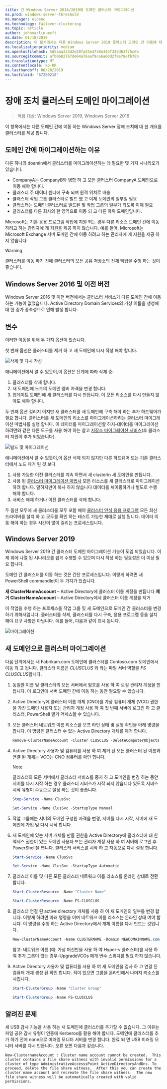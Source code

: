 ```yaml
---
title: 간 Windows Server 2016/2019에 도메인 클러스터 마이그레이션
ms.prod: windows-server-threshold
ms.manager: eldenc
ms.technology: failover-clustering
ms.topic: article
author: johnmarlin-msft
ms.date: 01/18/2019
description: 이 문서에서는 다른 Windows Server 2019 클러스터 도메인 간 이동에 대해 설명 합니다.
ms.localizationpriority: medium
ms.openlocfilehash: 5d5aaa333d2e20fa25e4738e343f326d63f75c6b
ms.sourcegitcommit: afb0602767de64a76aaf9ce6a60d2f0e78efb78b
ms.translationtype: MT
ms.contentlocale: ko-KR
ms.lasthandoff: 06/20/2019
ms.locfileid: "67280218"
---
```

# <a name="failover-cluster-domain-migration"></a>장애 조치 클러스터 도메인 마이그레이션

> 적용 대상: Windows Server 2019, Windows Server 2016

이 항목에서는 다른 도메인 간에 이동 하는 Windows Server 장애 조치에 대 한 개요를 클러스터를 제공 합니다.

## <a name="why-migrate-between-domains"></a>도메인 간에 마이그레이션하는 이유

다른 하나의 doamin에서 클러스터를 마이그레이션하는 데 필요한 몇 가지 시나리오가 있습니다.

- CompanyA는 CompanyB와 병합 하 고 모든 클러스터 CompanyA 도메인으로 이동 해야 합니다.
- 클러스터 주 데이터 센터에 구축 되며 원격 위치로 배송
- 클러스터 작업 그룹 클러스터로 빌드 했 고 이제 도메인의 일부일 필요
- 클러스터는 도메인 클러스터로 빌드된 및 작업 그룹의 일부가 되도록 이제 필요
- 클러스터를 다른 회사의 한 영역으로 이동 되 고 다른 하위 도메인입니다.

Microsoft는 기본 응용 프로그램 작업에 지원 되는 경우 다른 리소스 도메인 간에 이동 하려고 하는 관리자에 게 지원을 제공 하지 않습니다. 예를 들어, Microsoft는 Microsoft Exchange 서버 도메인 간에 이동 하려고 하는 관리자에 게 지원을 제공 하지 않습니다.

   > [!WARNING]
   > 클러스터를 이동 하기 전에 클러스터의 모든 공유 저장소의 전체 백업을 수행 하는 것이 좋습니다.

## <a name="windows-server-2016-and-earlier"></a>Windows Server 2016 및 이전 버전

Windows Server 2016 및 이전 버전에서는 클러스터 서비스가 다른 도메인 간에 이동 하는 기능이 없었습니다.  Active Directory Domain Services의 가상 이름을 생성에 대 한 증가 종속성으로 인해 발생 합니다.   

## <a name="options"></a>변수

이러한 이동을 위해 두 가지 옵션이 있습니다.

첫 번째 옵션은 클러스터를 제거 하 고 새 도메인에 다시 작성 해야 합니다.

![삭제 및 다시 작성](media/Cross-Domain-Cluster-Migration/Cross-Cluster-Domain-Migration-1.gif)

애니메이션에서 알 수 있듯이,이 옵션은 단계에 따라 삭제 중:

1. 클러스터를 삭제 합니다.
2. 새 도메인에 노드의 도메인 멤버 자격을 변경 합니다.
3. 업데이트 도메인에 새 클러스터를 다시 만듭니다.  이 모든 리소스를 다시 만들지 않아도 해야 합니다.

두 번째 옵션 걸리지 이지만 새 클러스터를 새 도메인에 구축 해야 하는 추가 하드웨어가 필요 합니다.  클러스터를 새 도메인의 리소스를 마이그레이션하려는 클러스터 마이그레이션 마법사를 실행 합니다. 이 데이터를 마이그레이션할 하지-데이터를 마이그레이션하려면와 같은 다른 도구를 사용 해야 하는 참고 [저장소 마이그레이션 서비스](../storage/storage-migration-service/overview.md)(후 클러스터 지원이 추가 되었습니다).

![빌드 및 마이그레이션](media/Cross-Domain-Cluster-Migration/Cross-Cluster-Domain-Migration-2.gif)

애니메이션에서 알 수 있듯이,이 옵션 삭제 되지 않지만 다른 하드웨어 또는 기존 클러스터에서 노드 제거 된 것 보다.

1. 사용 가능한 이전 클러스터를 계속 하면서 새 clusterin 새 도메인을 만듭니다.
2. 사용 된 [클러스터 마이그레이션 마법사](https://docs.microsoft.com/previous-versions/windows/it-pro/windows-server-2008-R2-and-2008/cc754481(v=ws.10)) 모든 리소스를 새 클러스터로 마이그레이션하려 합니다. 말하지만이 복사 하지 않습니다 데이터를 셰이핑하거나 별도로 수행 해야 합니다.
3. 서비스 해제 하거나 이전 클러스터를 삭제 합니다.

두 옵션 모두에 새 클러스터를 모두 포함 해야 [클러스터 인식 응용 프로그램](https://technet.microsoft.com/aa369082(v=vs.90)) 모든 최신 드라이버를 설치 하 고 모두를 확인 하는 테스트 가능한 제대로 실행 됩니다.  데이터 이동 해야 하는 경우 시간이 많이 걸리는 프로세스입니다.

## <a name="windows-server-2019"></a>Windows Server 2019

Windows Server 2019 간 클러스터 도메인 마이그레이션 기능이 도입 되었습니다.  이제 위에 나열 된 시나리오를 쉽게 수행할 수 있으며 다시 작성 하는 필요성은 더 이상 필요 합니다.  

도메인 간 클러스터를 이동 하는 것은 간단 프로세스입니다. 이렇게 하려면 새 PowerShell commandlet이 두 가지가 있습니다.

**새 ClusterNameAccount** – Active Directory에 클러스터 이름 계정을 만듭니다 **제거 ClusterNameAccount** – Active Directory에서 클러스터 이름 계정을 제거

이 작업을 수행 하는 프로세스를 작업 그룹 및 새 도메인으로 도메인 간 클러스터를 변경 하기 위해서입니다.  클러스터를 삭제, 클러스터를 다시 구축, 응용 프로그램 등을 설치 해야 요구 사항은 아닙니다. 예를 들어, 다음과 같이 표시 됩니다.

![마이그레이션](media/Cross-Domain-Cluster-Migration/Cross-Cluster-Domain-Migration-3.gif)

## <a name="migrating-a-cluster-to-a-new-domain"></a>새 도메인으로 클러스터 마이그레이션

다음 단계에서는 새 Fabrikam.com 도메인에 클러스터를 Contoso.com 도메인에서 이동 되 고 됩니다.  클러스터 이름은 *CLUSCLUS* 와 라는 파일 서버 역할을 *FS CLUSCLUS*합니다.

1. 동일한 이름 및 클러스터의 모든 서버에서 암호를 사용 하 여 로컬 관리자 계정을 만듭니다.  이 로그인에 서버 도메인 간에 이동 하는 동안 필요할 수 있습니다.
2. Active Directory에 클러스터 이름 개체 (CNO)를 가상 컴퓨터 개체 (VCO) 권한을 가진 도메인 사용자 또는 관리자 계정 사용 하 여 첫 번째 서버에 로그인 하 고 클러스터, PowerShell 열기 액세스할 수 있습니다.
3. 모든 클러스터 네트워크 이름 리소스를 오프 라인 상태 및 실행 확인을 아래 명령을 합니다.  이 명령은 클러스터 수 있는 Active Directory 개체를 제거 합니다.

   ```PowerShell
   Remove-ClusterNameAccount -Cluster CLUSCLUS -DeleteComputerObjects
   ```
4. Active Directory 사용자 및 컴퓨터를 사용 하 여 제거 된 모든 클러스터 된 이름과 연결 된 개체는 VCO는 CNO 컴퓨터를 확인 합니다.

   > [!NOTE]
   > 클러스터의 모든 서버에서 클러스터 서비스를 중지 하 고 도메인을 변경 하는 동안 서버를 다시 시작 하는 경우 클러스터 서비스가 시작 되지 않습니다 있도록 서비스 시작 유형이 수동으로 설정 하는 것이 좋습니다.

   ```PowerShell
   Stop-Service -Name ClusSvc

   Set-Service -Name ClusSvc -StartupType Manual
   ```

5. 작업 그룹에는 서버의 도메인 구성원 자격을 변경, 서버를 다시 시작, 서버에 새 도메인에 가입 및 다시 시작 합니다.
6. 새 도메인에 있는 서버 개체를 만들 권한을 Active Directory에 클러스터에 대 한 액세스 권한이 있는 도메인 사용자 또는 관리자 계정 사용 하 여 서버에 로그인 후 PowerShell을 엽니다. 클러스터 서비스를 시작 하 고 자동으로 다시 설정 합니다.

   ```PowerShell
   Start-Service -Name ClusSvc

   Set-Service -Name ClusSvc -StartupType Automatic
   ```
7. 클러스터 이름 및 다른 모든 클러스터 네트워크 이름 리소스를 온라인 상태로 전환 합니다.

   ```PowerShell
   Start-ClusterResource -Name "Cluster Name"

   Start-ClusterResource -Name FS-CLUSCLUS
   ```

8. 클러스터 연결 된 active directory 개체를 사용 하 여 새 도메인의 일부를 변경 합니다. 이렇게 하려면 아래 명령을 이며 네트워크 이름 리소스는 온라인 상태 여야 합니다.  이 명령을 수행 하는 Active Directory에서 개체 이름을 다시 만드는 것입니다.

   ```PowerShell
   New-ClusterNameAccount -Name CLUSTERNAME -Domain NEWDOMAINNAME.com -UpgradeVCOs
   ```

    참고: 네트워크 이름 (예: 가상 머신만을 사용 하 여 Hyper-v 클러스터)를 사용 하 여 추가 그룹이 없는 경우-UpgradeVCOs 매개 변수 스위치를 필요 하지 않습니다.

9. Active Directory 사용자 및 컴퓨터를 사용 하 여 새 도메인을 검사 하 고 연결 된 컴퓨터 개체 생성 된 확인 합니다. 적이 있으면 그룹을 온라인에서 나머지 리소스를 시킵니다.

   ```PowerShell
   Start-ClusterGroup -Name "Cluster Group"

   Start-ClusterGroup -Name FS-CLUSCLUS
   ```

## <a name="known-issues"></a>알려진 문제

새 USB 감시 기능을 사용 하는 새 도메인에 클러스터를 추가할 수 없습니다.  그 이유는 파일 공유 감시 유형이 인증에 Kerberos를 활용 해야 합니다.  도메인에 클러스터를 추가 하기 전에 none으로 미러링 모니터 서버를 변경 합니다.  완료 되 면 USB 미러링 모니터 서버를 다시 만듭니다.  오류 보면 다음과 같습니다.

```
New-ClusternameAccount : Cluster name account cannot be created.  This cluster contains a file share witness with invalid permissions for a cluster of type AdministrativeAccesssPoint ActiveDirectoryAndDns. To proceed, delete the file share witness.  After this you can create the cluster name account and recreate the file share witness.  The new file share witness will be automatically created with valid permissions.
```

